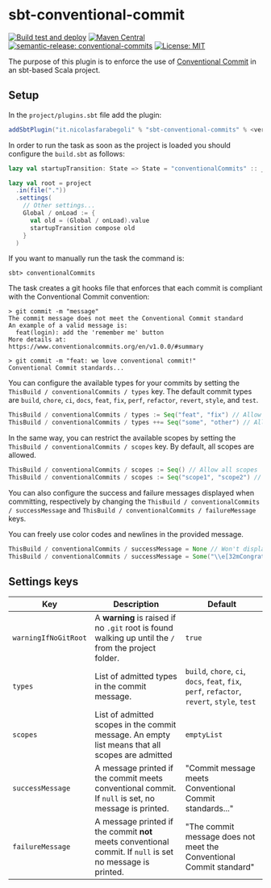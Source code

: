 # sbt-conventional-commit
[![Build test and deploy](https://github.com/nicolasfara/sbt-conventional-commits/actions/workflows/ci.yml/badge.svg)](https://github.com/nicolasfara/sbt-conventional-commits/actions/workflows/ci.yml)
[![Maven Central](https://maven-badges.herokuapp.com/maven-central/it.nicolasfarabegoli/sbt-conventional-commits/badge.svg)](https://maven-badges.herokuapp.com/maven-central/it.nicolasfarabegoli/sbt-conventional-commits/)
[![semantic-release: conventional-commits](https://img.shields.io/badge/semantic--release-conventional_commits-e10098?logo=semantic-release)](https://github.com/semantic-release/semantic-release)
[![License: MIT](https://img.shields.io/badge/License-MIT-yellow.svg)](https://opensource.org/licenses/MIT)

The purpose of this plugin is to enforce the use of [Conventional Commit](https://www.conventionalcommits.org/en/v1.0.0/) in an sbt-based Scala project.

## Setup
In the `project/plugins.sbt` file add the plugin:
```scala 
addSbtPlugin("it.nicolasfarabegoli" % "sbt-conventional-commits" % <version>)
```
In order to run the task as soon as the project is loaded you should configure the `build.sbt` as follows:

```scala
lazy val startupTransition: State => State = "conventionalCommits" :: _

lazy val root = project
  .in(file("."))
  .settings(
    // Other settings...
    Global / onLoad := {
      val old = (Global / onLoad).value
      startupTransition compose old
    }
  )
```

If you want to manually run the task the command is:
```shell
sbt> conventionalCommits
```

The task creates a git hooks file that enforces that each commit is compliant with the Conventional Commit convention:
```shell
> git commit -m "message"
The commit message does not meet the Conventional Commit standard
An example of a valid message is:
  feat(login): add the 'remember me' button
More details at: https://www.conventionalcommits.org/en/v1.0.0/#summary

> git commit -m "feat: we love conventional commit!"
Conventional Commit standards...
```

You can configure the available types for your commits by setting the `ThisBuild / conventionalCommits / types` key.
The default commit types are `build`, `chore`, `ci`, `docs`, `feat`, `fix`, `perf`, `refactor`, `revert`, `style`, and `test`. 
```scala
ThisBuild / conventionalCommits / types := Seq("feat", "fix") // Allow only feat and fix commits
ThisBuild / conventionalCommits / types ++= Seq("some", "other") // Allow "some" and "other" in addition to the default types
```

In the same way, you can restrict the available scopes by setting the `ThisBuild / conventionalCommits / scopes` key.
By default, all scopes are allowed.

```scala
ThisBuild / conventionalCommits / scopes := Seq() // Allow all scopes
ThisBuild / conventionalCommits / scopes := Seq("scope1", "scope2") // Allow only scope1 and scope2
```

You can also configure the success and failure messages displayed when committing, respectively by changing the
`ThisBuild / conventionalCommits / successMessage` and `ThisBuild / conventionalCommits / failureMessage` keys.

You can freely use color codes and newlines in the provided message.

```scala
ThisBuild / conventionalCommits / successMessage = None // Won't display a success message
ThisBuild / conventionalCommits / successMessage = Some("\\e[32mCongratulations!\\e[0m") // Shows "Congratulations" in green
```

## Settings keys

| Key                  | Description                                                                                                | Default                                                                                      |
|----------------------|------------------------------------------------------------------------------------------------------------|----------------------------------------------------------------------------------------------|
| `warningIfNoGitRoot` | A **warning** is raised if no `.git` root is found walking up until the `/` from the project folder.       | `true`                                                                                       |
| `types`              | List of admitted types in the commit message.                                                              | `build`, `chore`, `ci`, `docs`, `feat`, `fix`, `perf`, `refactor`, `revert`, `style`, `test` |
| `scopes`             | List of admitted scopes in the commit message. An empty list means that all scopes are admitted            | `emptyList`                                                                                  |
| `successMessage`     | A message printed if the commit meets conventional commit. If `null` is set, no message is printed.        | "Commit message meets Conventional Commit standards..."                                      |
| `failureMessage`     | A message printed if the commit **not** meets conventional commit. If `null` is set no message is printed. | "The commit message does not meet the Conventional Commit standard"                          |
